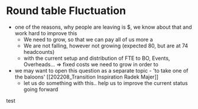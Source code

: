 # Round table Fluctuation

- one of the reasons, why people are leaving is $, we know about that and work hard to improve this
	- We need to grow, so that we can pay all of us more a
	- We are not falling, however not growing (expected 80, but are at 74 headcounts)
	- with the current setup and distribution of FTE to BO, Events, Overheads... => fixed costs we need to grow in order to 
- we may want to open this question as a separate topic - 'to take one of the baloons' [[202208_Transition Inspiration Radek Majer]]
	- let us do something with this.. help us to improve the current status going forward

test



